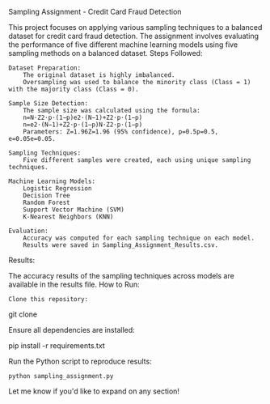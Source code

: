 Sampling Assignment - Credit Card Fraud Detection

This project focuses on applying various sampling techniques to a balanced dataset for credit card fraud detection. The assignment involves evaluating the performance of five different machine learning models using five sampling methods on a balanced dataset.
Steps Followed:

    Dataset Preparation:
        The original dataset is highly imbalanced.
        Oversampling was used to balance the minority class (Class = 1) with the majority class (Class = 0).

    Sample Size Detection:
        The sample size was calculated using the formula:
        n=N⋅Z2⋅p⋅(1−p)e2⋅(N−1)+Z2⋅p⋅(1−p)
        n=e2⋅(N−1)+Z2⋅p⋅(1−p)N⋅Z2⋅p⋅(1−p)​
        Parameters: Z=1.96Z=1.96 (95% confidence), p=0.5p=0.5, e=0.05e=0.05.

    Sampling Techniques:
        Five different samples were created, each using unique sampling techniques.

    Machine Learning Models:
        Logistic Regression
        Decision Tree
        Random Forest
        Support Vector Machine (SVM)
        K-Nearest Neighbors (KNN)

    Evaluation:
        Accuracy was computed for each sampling technique on each model.
        Results were saved in Sampling_Assignment_Results.csv.

Results:

The accuracy results of the sampling techniques across models are available in the results file.
How to Run:

    Clone this repository:

git clone <repository-link>

Ensure all dependencies are installed:

pip install -r requirements.txt

Run the Python script to reproduce results:

    python sampling_assignment.py

Let me know if you'd like to expand on any section!
